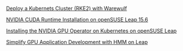 ---
---
[Deploy a Kubernets Cluster (RKE2) with Warewulf](_posts/2024-10-09-Deploy-RKE2-with-Warewulf.md)

[NVIDIA CUDA Runtime Installation on openSUSE Leap 15.6](_posts/2024-10-02-leap-CUDA.md)

[Installing the NVIDIA GPU Operator on Kubernetes on openSUSE Leap](_posts/2024-09-24-NVIDIA-GPU-Operator-on-oS-Leap.md)

[Simplify GPU Application Development with HMM on Leap](_posts/2023-10-06-leap_nvidia_hmm.md)
